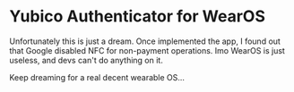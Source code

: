 # Yubico Authenticator for WearOS

Unfortunately this is just a dream. Once implemented the app, I found out that Google disabled NFC for non-payment operations.
Imo WearOS is just useless, and devs can't do anything on it.

Keep dreaming for a real decent wearable OS...

